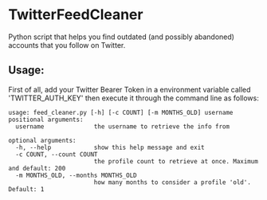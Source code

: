 # TwitterFeedCleaner
Python script that helps you find outdated (and possibly abandoned) accounts that you follow on Twitter.

## Usage:
First of all, add your Twitter Bearer Token in a environment variable called 'TWITTER_AUTH_KEY' then execute it through the command line as follows:
    
    usage: feed_cleaner.py [-h] [-c COUNT] [-m MONTHS_OLD] username
    positional arguments:
      username              the username to retrieve the info from

    optional arguments:
      -h, --help            show this help message and exit
      -c COUNT, --count COUNT
                            the profile count to retrieve at once. Maximum and default: 200
      -m MONTHS_OLD, --months MONTHS_OLD
                            how many months to consider a profile 'old'. Default: 1
